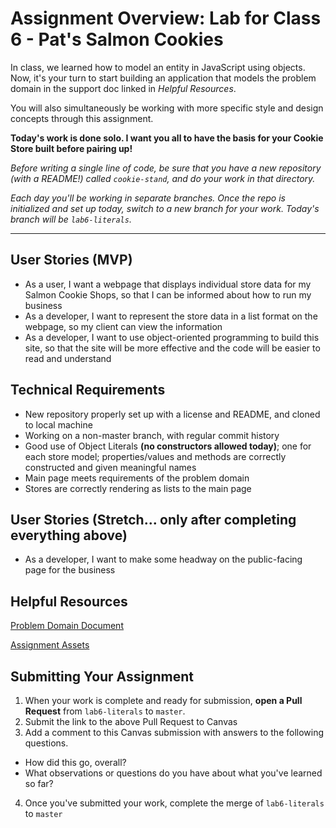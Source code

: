 # Assignment Overview: Lab for Class 6 - Pat's Salmon Cookies

In class, we learned how to model an entity in JavaScript using objects. Now, it's your turn to start building an application that models the problem domain in the support doc linked in *Helpful Resources*.

You will also simultaneously be working with more specific style and design concepts through this assignment.

**Today's work is done solo. I want you all to have the basis for your Cookie Store built before pairing up!**

*Before writing a single line of code, be sure that you have a new repository (with a README!) called `cookie-stand`, and do your work in that directory.*

*Each day you'll be working in separate branches. Once the repo is initialized and set up today, switch to a new branch for your work. Today's branch will be `lab6-literals`.*

---

## User Stories (MVP)
 - As a user, I want a webpage that displays individual store data for my Salmon Cookie Shops, so that I can be informed about how to run my business
 - As a developer, I want to represent the store data in a list format on the webpage, so my client can view the information
 - As a developer, I want to use object-oriented programming to build this site, so that the site will be more effective and the code will be easier to read and understand

## Technical Requirements
 - New repository properly set up with a license and README, and cloned to local machine
 - Working on a non-master branch, with regular commit history
 - Good use of Object Literals **(no constructors allowed today)**; one for each store model; properties/values and methods are correctly constructed and given meaningful names
 - Main page meets requirements of the problem domain
 - Stores are correctly rendering as lists to the main page

## User Stories (Stretch... only after completing everything above)
 - As a developer, I want to make some headway on the public-facing page for the business

## Helpful Resources
[Problem Domain Document](assets/support.md)

[Assignment Assets](assets)

## Submitting Your Assignment

1. When your work is complete and ready for submission, **open a Pull Request** from `lab6-literals` to `master`.
2. Submit the link to the above Pull Request to Canvas
3. Add a comment to this Canvas submission with answers to the following questions.
  - How did this go, overall?
  - What observations or questions do you have about what you've learned so far?
4. Once you've submitted your work, complete the merge of `lab6-literals` to `master`

